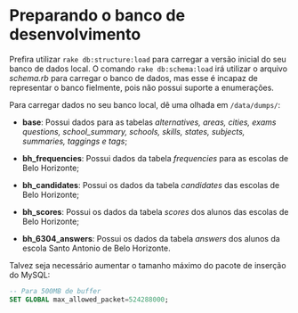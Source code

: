 # Preparando o banco de desenvolvimento

Prefira utilizar `rake db:structure:load` para carregar a versão inicial do seu banco de
dados local. O comando `rake db:schema:load` irá utilizar o arquivo _schema.rb_ para
carregar o banco de dados, mas esse é incapaz de representar o banco fielmente, pois
não possui suporte a enumerações.

Para carregar dados no seu banco local, dê uma olhada em `/data/dumps/`:

- **base**: Possui dados para as tabelas *alternatives, areas, cities, exams questions, school_summary, schools, skills, states, subjects, summaries, taggings e tags*;

- **bh_frequencies**: Possui dados da tabela *frequencies* para as escolas de Belo Horizonte;

- **bh_candidates**: Possui os dados da tabela *candidates* das escolas de Belo Horizonte;

- **bh_scores**: Possui os dados da tabela *scores* dos alunos das escolas de Belo Horizonte;

- **bh_6304_answers**: Possui os dados da tabela *answers* dos alunos da escola Santo Antonio de Belo Horizonte.

Talvez seja necessário aumentar o tamanho máximo do pacote de inserção do MySQL:
```sql
-- Para 500MB de buffer
SET GLOBAL max_allowed_packet=524288000;
```
